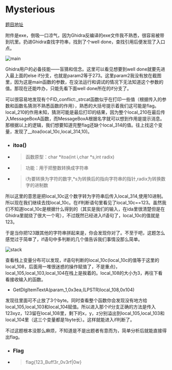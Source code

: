 # Mysterious

[题目地址](https://adworld.xctf.org.cn/challenges/details?hash=a36e4bbc-5306-4292-9e60-d342e4a0a6fc_2)

附件是exe，倒吸一口凉气，因为Ghidra反编译的exe文件我不熟悉，很容易被带到坑里。扔进Ghidra查找字符串，找到了个well done，查找引用后便发现了入口点。

![main](https://github.com/C0nstellati0n/NoobCTF/blob/main/%E6%94%BB%E9%98%B2%E4%B8%96%E7%95%8C/images/Entry.png)

Ghidra用户的必备技能——盲猜和信念。这里可以看见想要到well done就要先进入最上面的else if分支，也就是param2等于273。这里param2我没有放在截图里，因为这是main函数的参数，在没法运行和调试的情况下无法知道这个参数的值。那现在还能咋办，只能先看下面well done所在的if分支了。

可以很容易地发现有个FID_conflict:_strcat函数似乎在打印一些值（根据传入的参数和函数名猜测不熟悉函数的作用），熟悉的大括号提示着我们这可能是flag。local_210的作用未知，猜测可能是最后打印的结果，因为整个local_210在最后传入MessageBoxA函数，而MessageBoxA根据名字就可以想到作用是提示消息。那根据以上的逻辑，我们想要知道完整flag还缺个local_314的值。往上找这个变量，发现了__itoa(local_10c,local_314,10)。

- ### itoa()
- > 函数原型：char *itoa(int i,char *s,int radix)
- > 功能：用于把整数转换成字符串
- > i为要转换为字符的数字,*s为转换后的指向字符串的指针,radix为转换数字的进制数

所以这里的意思是把local_10c这个数字转为字符串后传入local_314,使用10进制。所以现在我们继续去找local_10c。在if判断语句里看见了local_10c==123。虽然我们不知道local_10c是根据什么得到的（其实是我们的输入，在ida里很清楚但是在Ghidra里就绕了很大一个弯），不过既然已经进入if语句了，local_10c的值就是123。

于是当你把123跟其他的字符串拼起来是，你会发现你对了。不至于吧，这题怎么感觉过于简单了，if语句中多判断的几个值告诉我们事情没那么简单。

![stack](https://github.com/C0nstellati0n/NoobCTF/blob/main/%E6%94%BB%E9%98%B2%E4%B8%96%E7%95%8C/images/stack.png)

查看栈上变量分布可以发现，if语句判断的local_10c(local_10c的值等于这里的local_108，后面用一堆很迷惑的操作赋值了，不是重点)，local_105,local_103,local_104在栈上是挨着的。local_108的大小为3，再往下看看接收输入的函数。

- GetDlgItemTextA(param_1,0x3ea,(LPSTR)local_108,0x104)

发现往里面可不止放了3个byte。同时查看整个函数你会发现没有地方给local_105,local_103和local_104赋值。所以进入那个if分支正确的方法是传入123xyz，123留在local_108里，剩下的x，y，z分别溢出到local_105,local_103和local_104里（这三个变量都是1byte长）。这样就能进入if判断了。

不过这题根本没那么麻烦，不知道是不是出题者有意而为，简单分析后就能直接得出flag。

- ### Flag
- > flag{123_Buff3r_0v3rf|0w}
